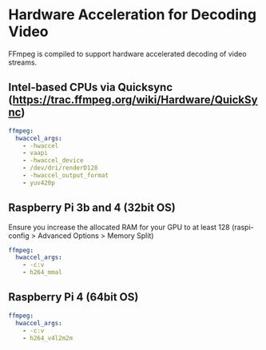 # Hardware Acceleration for Decoding Video

FFmpeg is compiled to support hardware accelerated decoding of video streams.

## Intel-based CPUs via Quicksync (https://trac.ffmpeg.org/wiki/Hardware/QuickSync)
```yaml
ffmpeg:
  hwaccel_args:
    - -hwaccel
    - vaapi
    - -hwaccel_device
    - /dev/dri/renderD128
    - -hwaccel_output_format
    - yuv420p
```

## Raspberry Pi 3b and 4 (32bit OS)
Ensure you increase the allocated RAM for your GPU to at least 128 (raspi-config > Advanced Options > Memory Split)
```yaml
ffmpeg:
  hwaccel_args:
    - -c:v
    - h264_mmal
```

## Raspberry Pi 4 (64bit OS)
```yaml
ffmpeg:
  hwaccel_args:
    - -c:v
    - h264_v4l2m2m
```